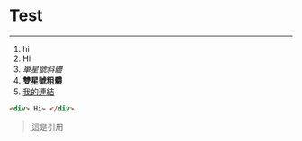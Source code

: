 # Test
---
1. hi
2. Hi
3. *單星號斜體*
4. **雙星號粗體**
5. [我的連結](https://github.com/wangtzi)

```html
<div> Hi~ </div>
```

> 這是引用
